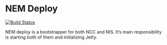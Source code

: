 NEM Deploy
====================
[![Build Status](https://travis-ci.org/NewEconomyMovement/nem.deploy.svg?branch=master)](https://travis-ci.org/NewEconomyMovement/nem.deploy)

NEM deploy is a bootstrapper for both NCC and NIS. It’s main responsibility is starting both of them and initializing Jetty.